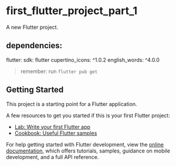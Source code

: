 # first_flutter_project_part_1

A new Flutter project.

## dependencies:
  flutter:
    sdk: flutter
  cupertino_icons: ^1.0.2
  english_words: ^4.0.0

> remember: run `flutter pub get`

## Getting Started

This project is a starting point for a Flutter application.

A few resources to get you started if this is your first Flutter project:

- [Lab: Write your first Flutter app](https://docs.flutter.dev/get-started/codelab)
- [Cookbook: Useful Flutter samples](https://docs.flutter.dev/cookbook)

For help getting started with Flutter development, view the
[online documentation](https://docs.flutter.dev/), which offers tutorials,
samples, guidance on mobile development, and a full API reference.
